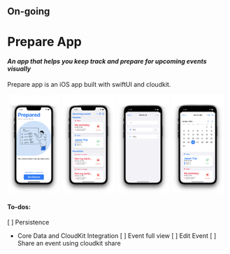 ## On-going

# Prepare App
#### _An app that helps you keep track and prepare for upcoming events visually_

Prepare app is an iOS app built with swiftUI and cloudkit.

<p float="left">
  <img src="https://github.com/crorsavir54/prepCalendar/blob/main/screenshots/onBoardScreen.png" width="24%" />
  <img src="https://github.com/crorsavir54/prepCalendar/blob/main/screenshots/MainScreen.png" width="24%" /> 
  <img src="https://github.com/crorsavir54/prepCalendar/blob/main/screenshots/AddEventScreen.png" width="24%" />
  <img src="https://github.com/crorsavir54/prepCalendar/blob/main/screenshots/JumpToDateScreen.png" width="24%" />
</p>

#### To-dos:
[ ] Persistence
  - Core Data and CloudKit Integration
[ ] Event full view
[ ] Edit Event
[ ] Share an event using cloudkit share

